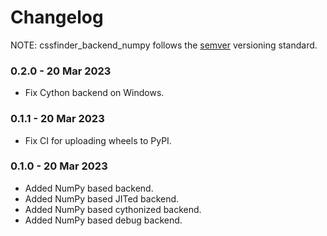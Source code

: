 # Changelog

NOTE: cssfinder_backend_numpy follows the [semver](https://semver.org/)
versioning standard.

### 0.2.0 - 20 Mar 2023

- Fix Cython backend on Windows.

### 0.1.1 - 20 Mar 2023

- Fix CI for uploading wheels to PyPI.

### 0.1.0 - 20 Mar 2023

- Added NumPy based backend.
- Added NumPy based JITed backend.
- Added NumPy based cythonized backend.
- Added NumPy based debug backend.
